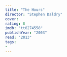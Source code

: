 ```yaml
---
title: "The Hours"
director: "Stephen Daldry"
cover: 
rating: 8
imdb: "tt0274558"
publishYear: "2003"
read: "2013"
tags:
- 
---
```

